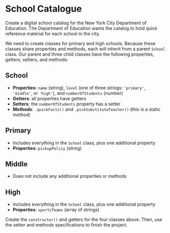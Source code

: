 # School Catalogue
Create a digital school catalog for the New York City Department of Education. The Department of Education wants the catalog to hold quick reference material for each school in the city.

We need to create classes for primary and high schools. Because these classes share properties and methods, each will inherit from a parent `School` class. Our parent and three child classes have the following properties, getters, setters, and methods:

## School
- **Properties**: `name` (string), `level` (one of three strings: `'primary'`, `'middle'`, or `'high'`), and `numberOfStudents` (number)
- **Getters**: all properties have getters
- **Setters**: the `numberOfStudents` property has a setter
- **Methods**: `.quickFacts()` and `.pickSubstituteTeacher()` (this is a static method)
## Primary
- Includes everything in the `School` class, plus one additional property
- **Properties**: `pickupPolicy` (string)
## Middle
- Does not include any additional properties or methods
## High
- Includes everything in the `School` class, plus one additional property
- **Properties**: `sportsTeams` (array of strings)

Create the `constructor()` and getters for the four classes above. Then, use the setter and methods specifications to finish the project.

